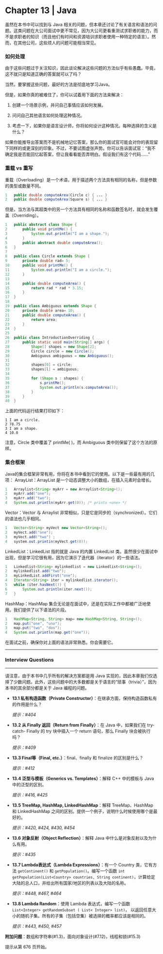 # Chapter 13 | Java

虽然在本书中可以找到与 Java 相关的问题，但本章还讨论了有关语言和语法的问题。这类问题在大公司面试中更不常见，因为大公司更看重测试求职者的能力，而不是求职者的知识（而且他们有时间和资源培训求职者使用一种特定的语言）。然而，在其他公司，这些烦人的问题可能相当常见。

### 如何处理

由于这些问题过于关注知识，因此谈论解决这些问题的方法似乎有些愚蠢。毕竟，这不就只是知道正确的答案就可以了吗？

当然，要掌握这些问题，最好的方法是彻底地学习Java。

但是，如果你真的被难住了，你可以试着用下面的方法来解决：

1. 创建一个场景示例，并问自己事情应该如何发展。

2. 问问自己其他语言如何处理这种情况。

3. 考虑一下，如果你是语言设计师，你将如何设计这种情况。每种选择的含义是什么？

如果你能推导出答案而不是机械地记忆答案，那么你的面试官可能会对你的表现留下同样的或更深刻的印象。不过，不要试图虚张声势。你可以告诉面试官：“我不确定我是否能回忆起答案，但让我看看能否弄明白。假设我们有这个代码......”

### 重载 vs 重写

重载（Overloading）是一个术语，用于描述两个方法具有相同的名称，但是参数的类型或数量不同。

```java
1 	public double computeArea(Circle c) { ... }
2 	public double computeArea(Square s) { ... }
```

但是，当方法与其超类中的另一个方法具有相同的名称和函数签名时，就会发生覆盖（Overriding）。

```java
1 	public abstract class Shape {
2 		public void printMe() {
3 			System.out.println("I am a shape.");
4		}
5 		public abstract double computeArea();
6 	}
7
8 	public class Circle extends Shape {
9 		private double rad= 5;
10 		public void printMe() {
11 			System.out.println("I am a circle.");
12		}
13
14 		public double computeArea() {
15 			return rad * rad * 3.15;
16		}
17 	}
18
19 	public class Ambiguous extends Shape {
20 		private double area= 10;
21 		public double computeArea() {
22 			return area;
23		}
24	}
25
26 	public class IntroductionOverriding {
27 		public static void main(String[] args) {
28 			Shape[] shapes = new Shape[2];
29 			Circle circle = new Circle();
30 			Ambiguous ambiguous = new Ambiguous();
31
32			shapes[0] = circle;
33			shapes[l] = ambiguous;
34
35 			for (Shape s : shapes) {
36 				s.printMe();
37 				System.out.println(s.computeArea());
38			}
39		}
40	}
```

上面的代码运行结果打印如下：

```
1 I am a circle.
2 78.75
3 I am a shape.
4 10.0
```

注意，Circle 类中覆盖了 printMe( )，而 Ambiguous 类中则保留了这个方法的原样。

### 集合框架

Java的集合框架非常有用，你将在本书中看到它的使用。以下是一些最有用的几项：
ArrayList：ArrayList 是一个动态调整大小的数组，在插入元素时会增长。

```java
1 	Arraylist<String> myArr = new Arraylist<String>();
2 	myArr.add("one");
3 	myArr.add("two");
4 	System.out.println(myArr.get(0)); /* prints <one> */
```

Vector：Vector 与 Arraylist 非常相似，只是它是同步的（synchronized）。它们的语法也几乎相同。

```java
1 	Vector<String> myVect new Vector<String>();
2 	myVect.add("one");
3 	myVect.add("two") ;
4 	system.out.printin(myVect.get(0));
```


LinkedList：LinkedList 指的就是 Java 的内置 LinkedList 类。虽然很少在面试中出现，但是学习它很有用，因为它演示了迭代器（iterator）的一些语法。

```java
1 	Linkedlist<String> mylinkedlist = new Linkedlist<String>();
2 	mylinkedlist.add("two");
3 	myLinkedList.addFirst("one");
4 	Iterator<String> iter = mylinkedlist.iterator();
5 	while (iter.hasNext()) {
6 		System.out.println(iter.next());
7 	}
```

HashMap：HashMap 集合无论是在面试中，还是在实际工作中都被广泛地使用。我们提供了以下语法的片段。

```java
1 	HashMap<String, String> map= new HashMap<String, String>();
2 	map.put("one", "uno");
3 	map.put("two", "dos");
4 	System.out.println(map.get("one"));
```

在面试之前，确保你对上面的语法非常熟悉。你会需要它。

------

### Interview Questions

------

请注意，由于本书中几乎所有的解决方案都是用 Java 实现的，因此本章我们仅选择了少数问题。此外，这些问题中的大多数都是关于语言的“琐事（trivia）”，因为本书的其余部分都是关于 Java 编程的问题。

- **13.1 私有构造函数（Private Constructor）**：在继承方面，保持构造函数私有的作用是什么？

  *提示：#404*

  

- **13.2 从 Finally 返回（Return from Finally）**：在 Java 中，如果我们在 try-catch- Finally 的 try 块中插入一个 return 语句，那么 Finally 块会被执行吗？

  *提示：#409*

  

- **13.3 Final等（Final, etc.）**：final、finally 和 finalize 的区别是什么？

  *提示：#412*

  

- **13.4 泛型与模板（Generics vs. Templates）**：解释 C++ 中的模板与 Java 中的泛型的区别。

  *提示：#416, #425*

  

- **13.5 TreeMap, HashMap, LinkedHashMap**：解释 TreeMap、HashMap 和 LinkedHashMap 之间的区别。提供一个例子，说明什么时候使用哪个是最好的。

  *提示：#420, #424, #430, #454*

  

- **13.6 对象反射（Object Reflection）**：解释 Java 中什么是对象反射以及为什么有用。

  *提示：#435*

  

- **13.7 Lambda表达式（Lambda Expressions）**：有一个 Country 类，它有方法 `getContinent()` 和 `getPopulation()`。编写一个函数 `int getPopulation(List<Country> countries, String continent)`，计算给定大陆的总人口，并给出所有国家/地区的列表以及大陆的名称。

  *提示：#448, #467, #464*

  

- **13.8 Lambda Random**：使用 Lambda 表达式，编写一个函数 `List<Integer> getRandomSubset ( List< Integer> list)`， 以返回任意大小的随机子集。所有的子集（包括空集）被选择的概率都应该是相同的。

  *提示：#443, #450, #457*

  

**附加问题**：数组和字符串(#1.3)，面向对象设计(#7.12)，线程和锁(#15.3)

提示从第 676 页开始。

